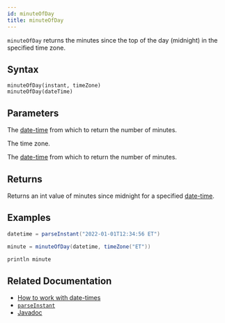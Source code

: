 ```yaml
---
id: minuteOfDay
title: minuteOfDay
---
```


`minuteOfDay` returns the minutes since the top of the day (midnight) in the specified time zone.

## Syntax

```
minuteOfDay(instant, timeZone)
minuteOfDay(dateTime)
```

## Parameters

<ParamTable>
<Param name="instant" type="Instant">

The [date-time](../../query-language/types/date-time.md) from which to return the number of minutes.

</Param>
<Param name="timeZone" type="ZoneId">

The time zone.

</Param>
<Param name="dateTime" type="ZonedDateTime">

The [date-time](../../query-language/types/date-time.md) from which to return the number of minutes.

</Param>
</ParamTable>

## Returns

Returns an int value of minutes since midnight for a specified [date-time](../../query-language/types/date-time.md).

## Examples

```groovy order=null
datetime = parseInstant("2022-01-01T12:34:56 ET")

minute = minuteOfDay(datetime, timeZone("ET"))

println minute
```

## Related Documentation

- [How to work with date-times](../../../how-to-guides/work-with-date-time.md)
- [`parseInstant`](./parseInstant.md)
- [Javadoc](<https://deephaven.io/core/javadoc/io/deephaven/time/DateTimeUtils.html#minuteOfDay(java.time.Instant,java.time.ZoneId)>)
